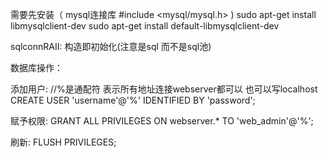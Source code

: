 需要先安装（ mysql连接库 #include <mysql/mysql.h> )
sudo apt-get install libmysqlclient-dev
sudo apt-get install default-libmysqlclient-dev

sqlconnRAII: 构造即初始化(注意是sql 而不是sql池)


数据库操作：

添加用户:
 //%是通配符 表示所有地址连接webserver都可以 也可以写localhost
CREATE USER 'username'@'%' IDENTIFIED BY 'password';

赋予权限:
GRANT ALL PRIVILEGES ON webserver.* TO 'web_admin'@'%';


刷新:
FLUSH PRIVILEGES;